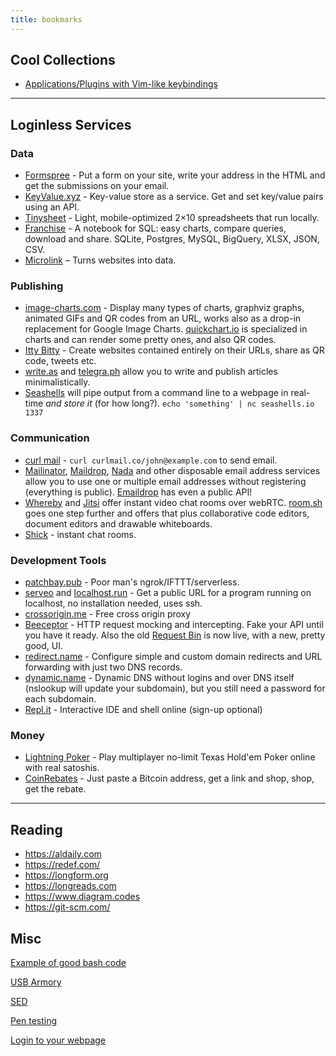 ```yaml
---
title: bookmarks
---
```


## Cool Collections

* [Applications/Plugins with Vim-like keybindings](https://vim.reversed.top/)


---

## Loginless Services

### Data
* [Formspree](https://formspree.io/) - Put a form on your site, write your address in the HTML and get the submissions on your email.
* [KeyValue.xyz](https://keyvalue.xyz/) - Key-value store as a service. Get and set key/value pairs using an API.
* [Tinysheet](https://tinysheet.com/) - Light, mobile-optimized 2×10 spreadsheets that run locally.
* [Franchise](https://franchise.cloud/) - A notebook for SQL: easy charts, compare queries, download and share. SQLite, Postgres, MySQL, BigQuery, XLSX, JSON, CSV.
* [Microlink](https://microlink.io) – Turns websites into data.

### Publishing
* [image-charts.com](https://www.image-charts.com/) - Display many types of charts, graphviz graphs, animated GIFs and QR codes from an URL, works also as a drop-in replacement for Google Image Charts. [quickchart.io](https://quickchart.io/) is specialized in charts and can render some pretty ones, and also QR codes.
* [Itty Bitty](https://about.bitty.site) - Create websites contained entirely on their URLs, share as QR code, tweets etc.
* [write.as](https://write.as/) and [telegra.ph](https://telegra.ph/) allow you to write and publish articles minimalistically.
* [Seashells](https://seashells.io/) will pipe output from a command line to a webpage in real-time _and store it_ (for how long?). `echo 'something' | nc seashells.io 1337`

### Communication
* [curl mail](https://curlmail.co/) - `curl curlmail.co/john@example.com` to send email.
* [Mailinator](https://www.mailinator.com/), [Maildrop](https://maildrop.cc/), [Nada](https://getnada.com/) and other disposable email address services allow you to use one or multiple email addresses without registering (everything is public). [Emaildrop](https://www.emaildrop.io/v1) has even a public API!
* [Whereby](https://whereby.com/) and [Jitsi](https://meet.jit.si/) offer instant video chat rooms over webRTC. [room.sh](https://room.sh/) goes one step further and offers that plus collaborative code editors, document editors and drawable whiteboards.
* [Shick](https://shick.me) - instant chat rooms.

### Development Tools
* [patchbay.pub](https://patchbay.pub/) - Poor man's ngrok/IFTTT/serverless.
* [serveo](http://serveo.net/) and [localhost.run](http://localhost.run/) - Get a public URL for a program running on localhost, no installation needed, uses ssh.
* [crossorigin.me](https://corsproxy.github.io/) - Free cross origin proxy
* [Beeceptor](https://beeceptor.com/) - HTTP request mocking and intercepting. Fake your API until you have it ready. Also the old [Request Bin](https://requestbin.com/) is now live, with a new, pretty good, UI.
* [redirect.name](https://redirect.name/) - Configure simple and custom domain redirects and URL forwarding with just two DNS records.
* [dynamic.name](https://dynamic.name/) - Dynamic DNS without logins and over DNS itself (nslookup will update your subdomain), but you still need a password for each subdomain.
* [Repl.it](https://repl.it/) - Interactive IDE and shell online (sign-up optional)

### Money
* [Lightning Poker](https://lightning-poker.com) - Play multiplayer no-limit Texas Hold'em Poker online with real satoshis.
* [CoinRebates](https://www.coinrebates.com) - Just paste a Bitcoin address, get a link and shop, shop, get the rebate.

---

## Reading
* <https://aldaily.com>
* <https://redef.com/>
* <https://longform.org>
* <https://longreads.com>
* <https://www.diagram.codes>
* <https://git-scm.com/>


## Misc

[Example of good bash code](https://github.com/kisslinux/kiss/blob/master/kiss)

[USB Armory](https://inversepath.com/usbarmory.html#usbarmory_coin_3-tab)

[SED](http://anaturb.net/sed.htm)

[Pen testing](https://m0chan.github.io/2019/07/30/Windows-Notes-and-Cheatsheet.html)

[Login to your webpage](https://github.com/pastapojken/JSONlogin)
